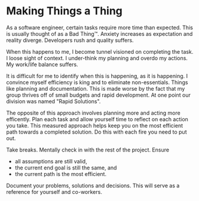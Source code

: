 # Making Things a Thing

As a software engineer, certain tasks require more time than expected. This is usually thought of as a Bad Thing™. Anxiety increases as expectation and reality diverge. Developers rush and quality suffers.

When this happens to me, I become tunnel visioned on completing the task. I loose sight of context. I under-think my planning and overdo my actions. My work/life balance suffers.

It is difficult for me to identify when this is happening, as it is happening. I convince myself efficiency is king and to eliminate non-essentials. Things like planning and documentation. This is made worse by the fact that my group thrives off of small budgets and rapid development. At one point our division was named "Rapid Solutions".

The opposite of this approach involves planning more and acting more efficently. Plan each task and allow yourself time to reflect on each action you take. This measured approach helps keep you on the most efficient path towards a completed solution. Do this with each fire you need to put out.

Take breaks. Mentally check in with the rest of the project. Ensure

* all assumptions are still valid,
* the current end goal is still the same, and
* the current path is the most efficient.

Document your problems, solutions and decisions. This will serve as a reference for yourself and co-workers.
